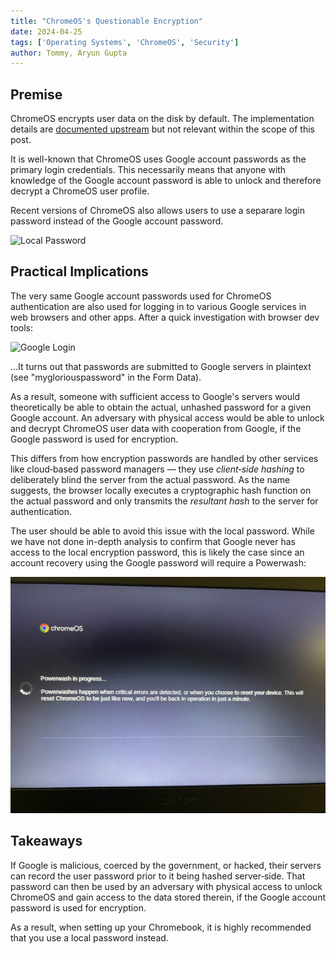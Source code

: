 ```yaml
---
title: "ChromeOS's Questionable Encryption"
date: 2024-04-25
tags: ['Operating Systems', 'ChromeOS', 'Security']
author: Tommy, Aryun Gupta
---
```


## Premise

ChromeOS encrypts user data on the disk by default. The implementation details are [documented upstream](https://www.chromium.org/developers/design-documents/tpm-usage/#TOC-Protecting-User-Data-Encryption-Keys "TPM Usage — The Chromium Projects") but not relevant within the scope of this post.

It is well-known that ChromeOS uses Google account passwords as the primary login credentials. This necessarily means that anyone with knowledge of the Google account password is able to unlock and therefore decrypt a ChromeOS user profile.

Recent versions of ChromeOS also allows users to use a separare login password instead of the Google account password.

![Local Password](local-password.jpeg)

## Practical Implications

The very same Google account passwords used for ChromeOS authentication are also used for logging in to various Google services in web browsers and other apps. After a quick investigation with browser dev tools:

![Google Login](google-login.jpg)

&hellip;It turns out that passwords are submitted to Google servers in plaintext (see "mygloriouspassword" in the Form Data).

As a result, someone with sufficient access to Google's servers would theoretically be able to obtain the actual, unhashed password for a given Google account. An adversary with physical access would be able to unlock and decrypt ChromeOS user data with cooperation from Google, if the Google password is used for encryption.

This differs from how encryption passwords are handled by other services like cloud&#8209;based password managers&nbsp;&mdash; they use _client&#8209;side hashing_ to deliberately blind the server from the actual password. As the name suggests, the browser locally executes a cryptographic hash function on the actual password and only transmits the _resultant hash_ to the server for authentication.

The user should be able to avoid this issue with the local password. While we have not done in-depth analysis to confirm that Google never has access to the local encryption password, this is likely the case since an account recovery using the Google password will require a Powerwash:

![Powerwash](power-wash.jpg)

## Takeaways

If Google is malicious, coerced by the government, or hacked, their servers can record the user password prior to it being hashed server&#8209;side. That password can then be used by an adversary with physical access to unlock ChromeOS and gain access to the data stored therein, if the Google account password is used for encryption.

As a result, when setting up your Chromebook, it is highly recommended that you use a local password instead.
